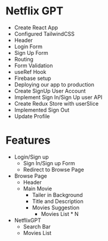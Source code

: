 # Netflix GPT 

- Create React App
- Configured TailwindCSS
- Header
- Login Form
- Sign Up Form
- Routing
- Form Validation
- useRef Hook
- Firebase setup
- Deploying our app to production
- Create SignUp User Account
- Implement Sign In/Sign Up user API
- Create Redux Store with userSlice
- Implemented Sign Out
- Update Profile

# Features
- Login/Sign up
    - Sign In/Sign up Form
    - Redirect to Browse Page
- Browse Page
    - Header
    - Main Movie
        - Tailer in Background
        - Title and Description
        - Movies Suggestion
            - Movies List * N
- NetflixGPT
    - Search Bar
    - Movies List

